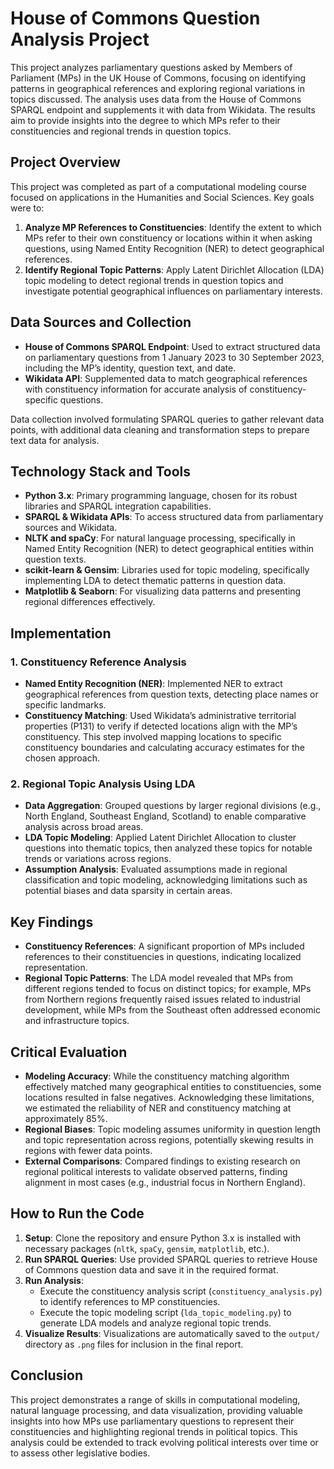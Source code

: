 # House of Commons Question Analysis Project

This project analyzes parliamentary questions asked by Members of Parliament (MPs) in the UK House of Commons, focusing on identifying patterns in geographical references and exploring regional variations in topics discussed. The analysis uses data from the House of Commons SPARQL endpoint and supplements it with data from Wikidata. The results aim to provide insights into the degree to which MPs refer to their constituencies and regional trends in question topics.

## Project Overview

This project was completed as part of a computational modeling course focused on applications in the Humanities and Social Sciences. Key goals were to:

1. **Analyze MP References to Constituencies**: Identify the extent to which MPs refer to their own constituency or locations within it when asking questions, using Named Entity Recognition (NER) to detect geographical references.
2. **Identify Regional Topic Patterns**: Apply Latent Dirichlet Allocation (LDA) topic modeling to detect regional trends in question topics and investigate potential geographical influences on parliamentary interests.

## Data Sources and Collection

- **House of Commons SPARQL Endpoint**: Used to extract structured data on parliamentary questions from 1 January 2023 to 30 September 2023, including the MP’s identity, question text, and date.
- **Wikidata API**: Supplemented data to match geographical references with constituency information for accurate analysis of constituency-specific questions.

Data collection involved formulating SPARQL queries to gather relevant data points, with additional data cleaning and transformation steps to prepare text data for analysis.

## Technology Stack and Tools

- **Python 3.x**: Primary programming language, chosen for its robust libraries and SPARQL integration capabilities.
- **SPARQL & Wikidata APIs**: To access structured data from parliamentary sources and Wikidata.
- **NLTK and spaCy**: For natural language processing, specifically in Named Entity Recognition (NER) to detect geographical entities within question texts.
- **scikit-learn & Gensim**: Libraries used for topic modeling, specifically implementing LDA to detect thematic patterns in question data.
- **Matplotlib & Seaborn**: For visualizing data patterns and presenting regional differences effectively.

## Implementation

### 1. Constituency Reference Analysis
   - **Named Entity Recognition (NER)**: Implemented NER to extract geographical references from question texts, detecting place names or specific landmarks.
   - **Constituency Matching**: Used Wikidata’s administrative territorial properties (P131) to verify if detected locations align with the MP’s constituency. This step involved mapping locations to specific constituency boundaries and calculating accuracy estimates for the chosen approach.

### 2. Regional Topic Analysis Using LDA
   - **Data Aggregation**: Grouped questions by larger regional divisions (e.g., North England, Southeast England, Scotland) to enable comparative analysis across broad areas.
   - **LDA Topic Modeling**: Applied Latent Dirichlet Allocation to cluster questions into thematic topics, then analyzed these topics for notable trends or variations across regions.
   - **Assumption Analysis**: Evaluated assumptions made in regional classification and topic modeling, acknowledging limitations such as potential biases and data sparsity in certain areas.

## Key Findings

- **Constituency References**: A significant proportion of MPs included references to their constituencies in questions, indicating localized representation.
- **Regional Topic Patterns**: The LDA model revealed that MPs from different regions tended to focus on distinct topics; for example, MPs from Northern regions frequently raised issues related to industrial development, while MPs from the Southeast often addressed economic and infrastructure topics.

## Critical Evaluation

- **Modeling Accuracy**: While the constituency matching algorithm effectively matched many geographical entities to constituencies, some locations resulted in false negatives. Acknowledging these limitations, we estimated the reliability of NER and constituency matching at approximately 85%.
- **Regional Biases**: Topic modeling assumes uniformity in question length and topic representation across regions, potentially skewing results in regions with fewer data points.
- **External Comparisons**: Compared findings to existing research on regional political interests to validate observed patterns, finding alignment in most cases (e.g., industrial focus in Northern England).

## How to Run the Code

1. **Setup**: Clone the repository and ensure Python 3.x is installed with necessary packages (`nltk`, `spaCy`, `gensim`, `matplotlib`, etc.).
2. **Run SPARQL Queries**: Use provided SPARQL queries to retrieve House of Commons question data and save it in the required format.
3. **Run Analysis**:
   - Execute the constituency analysis script (`constituency_analysis.py`) to identify references to MP constituencies.
   - Execute the topic modeling script (`lda_topic_modeling.py`) to generate LDA models and analyze regional topic trends.
4. **Visualize Results**: Visualizations are automatically saved to the `output/` directory as `.png` files for inclusion in the final report.

## Conclusion

This project demonstrates a range of skills in computational modeling, natural language processing, and data visualization, providing valuable insights into how MPs use parliamentary questions to represent their constituencies and highlighting regional trends in political topics. This analysis could be extended to track evolving political interests over time or to assess other legislative bodies.

